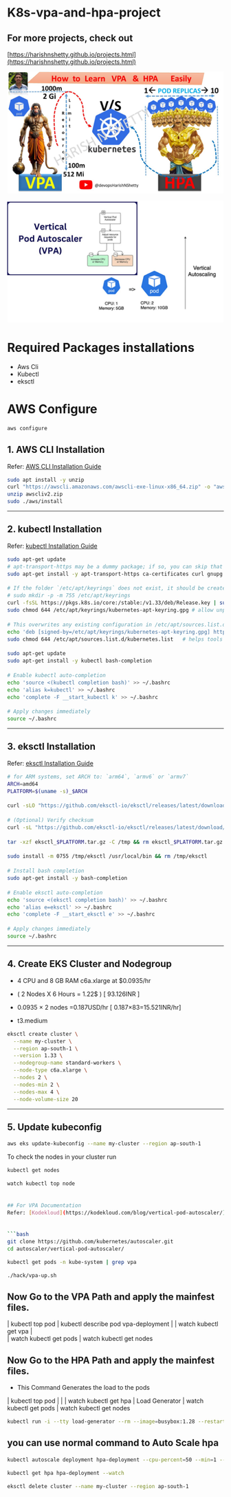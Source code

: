 # K8s-vpa-and-hpa-project

## For more projects, check out  
[https://harishnshetty.github.io/projects.html](https://harishnshetty.github.io/projects.html)

[![Video Tutorial](https://github.com/harishnshetty/image-data-project/blob/812115f2377a020bedc1419cd927a9edd4a11ee1/vpa%20hpa.jpg)](https://youtu.be/M6BxKpSvWa4)

[![Channel Link](https://github.com/harishnshetty/k8s-vpa-and-hpa-project/blob/2dbb594ead2451e5f17cb854180f3b55b760349b/VPA/img.jpg)](https://youtu.be/M6BxKpSvWa4)

# Required Packages installations

- Aws Cli
- Kubectl
- eksctl


# AWS Configure 
```bash
aws configure
```
## 1. AWS CLI Installation

Refer: [AWS CLI Installation Guide](https://docs.aws.amazon.com/cli/latest/userguide/getting-started-install.html)

```bash
sudo apt install -y unzip
curl "https://awscli.amazonaws.com/awscli-exe-linux-x86_64.zip" -o "awscliv2.zip"
unzip awscliv2.zip
sudo ./aws/install
```

---

## 2. kubectl Installation

Refer: [kubectl Installation Guide](https://kubernetes.io/docs/tasks/tools/install-kubectl-linux/)

```bash
sudo apt-get update
# apt-transport-https may be a dummy package; if so, you can skip that package
sudo apt-get install -y apt-transport-https ca-certificates curl gnupg git

# If the folder `/etc/apt/keyrings` does not exist, it should be created before the curl command, read the note below.
# sudo mkdir -p -m 755 /etc/apt/keyrings
curl -fsSL https://pkgs.k8s.io/core:/stable:/v1.33/deb/Release.key | sudo gpg --dearmor -o /etc/apt/keyrings/kubernetes-apt-keyring.gpg
sudo chmod 644 /etc/apt/keyrings/kubernetes-apt-keyring.gpg # allow unprivileged APT programs to read this keyring

# This overwrites any existing configuration in /etc/apt/sources.list.d/kubernetes.list
echo 'deb [signed-by=/etc/apt/keyrings/kubernetes-apt-keyring.gpg] https://pkgs.k8s.io/core:/stable:/v1.33/deb/ /' | sudo tee /etc/apt/sources.list.d/kubernetes.list
sudo chmod 644 /etc/apt/sources.list.d/kubernetes.list   # helps tools such as command-not-found to work correctly

sudo apt-get update
sudo apt-get install -y kubectl bash-completion

# Enable kubectl auto-completion
echo 'source <(kubectl completion bash)' >> ~/.bashrc
echo 'alias k=kubectl' >> ~/.bashrc
echo 'complete -F __start_kubectl k' >> ~/.bashrc

# Apply changes immediately
source ~/.bashrc
```

---

## 3. eksctl Installation

Refer: [eksctl Installation Guide](https://eksctl.io/installation/)

```bash
# for ARM systems, set ARCH to: `arm64`, `armv6` or `armv7`
ARCH=amd64
PLATFORM=$(uname -s)_$ARCH

curl -sLO "https://github.com/eksctl-io/eksctl/releases/latest/download/eksctl_$PLATFORM.tar.gz"

# (Optional) Verify checksum
curl -sL "https://github.com/eksctl-io/eksctl/releases/latest/download/eksctl_checksums.txt" | grep $PLATFORM | sha256sum --check

tar -xzf eksctl_$PLATFORM.tar.gz -C /tmp && rm eksctl_$PLATFORM.tar.gz

sudo install -m 0755 /tmp/eksctl /usr/local/bin && rm /tmp/eksctl

# Install bash completion
sudo apt-get install -y bash-completion

# Enable eksctl auto-completion
echo 'source <(eksctl completion bash)' >> ~/.bashrc
echo 'alias e=eksctl' >> ~/.bashrc
echo 'complete -F __start_eksctl e' >> ~/.bashrc

# Apply changes immediately
source ~/.bashrc
```

---

## 4. Create EKS Cluster and Nodegroup 
- 4 CPU and 8 GB RAM c6a.xlarge at $0.0935/hr  
- ( 2 Nodes X 6 Hours = 1.22$ ) [ 93.126INR ]
- 0.0935 × 2 nodes =0.187USD/hr    [ 0.187×83=15.521INR/hr]

- t3.medium

```bash
eksctl create cluster \
  --name my-cluster \
  --region ap-south-1 \
  --version 1.33 \
  --nodegroup-name standard-workers \
  --node-type c6a.xlarge \
  --nodes 2 \
  --nodes-min 2 \
  --nodes-max 4 \
  --node-volume-size 20
```
---

## 5. Update kubeconfig

```bash
aws eks update-kubeconfig --name my-cluster --region ap-south-1
```

To check the nodes in your cluster run
```bash
kubectl get nodes
```
```bash
watch kubectl top node


## For VPA Documentation 
Refer: [Kodekloud](https://kodekloud.com/blog/vertical-pod-autoscaler/)


```bash
git clone https://github.com/kubernetes/autoscaler.git
cd autoscaler/vertical-pod-autoscaler/
```

```bash
kubectl get pods -n kube-system | grep vpa
```

```bash
./hack/vpa-up.sh
```

## Now Go to the VPA Path and apply the mainfest files.
| kubectl top pod           |  kubectl describe pod vpa-deployment |
| watch kubectl get vpa     |  
| watch kubectl get pods   |  watch kubectl get nodes 


## Now Go to the HPA Path and apply the mainfest files.

- This Command Generates the load to the pods


| kubectl top pod           |   |
| watch kubectl get hpa     |  Load Generator
| watch kubectl get pods   |  watch kubectl get nodes 

```bash
kubectl run -i --tty load-generator --rm --image=busybox:1.28 --restart=Never -- /bin/sh -c "while sleep 0.01; do wget -q -O- http://hpa-svc; done"
```


## you can use normal command to Auto Scale hpa 

```bash
kubectl autoscale deployment hpa-deployment --cpu-percent=50 --min=1 --max=10
```

```bash
kubectl get hpa hpa-deployment --watch
```

```bash
eksctl delete cluster --name my-cluster --region ap-south-1
```
